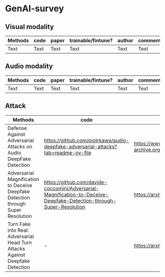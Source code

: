 # GenAI-survey

## Visual modality
| Methods | code | paper |trainable/fintune?|author|comments|
| -------- | -------- | -------- |-------- | -------- |-------- | 
| Text     | Text     | Text     | Text     | Text     | Text     | Text     |

## Audio modality
| Methods | code | paper |trainable/fintune?|author|comments|
| -------- | -------- | -------- |-------- | -------- |-------- | 
| Text     | Text     | Text     | Text     | Text     | Text     | Text     |


## Attack 
| Methods | code | paper |blackbox?|year|comments|
| -------- | -------- | -------- |-------- | -------- |-------- | 
|Defense Against Adversarial Attacks on Audio DeepFake Detection   | https://github.com/piotrkawa/audio-deepfake-adversarial-attacks?tab=readme-ov-file     | https://www.isca-archive.org/interspeech_2023/kawa23_interspeech.html     | white+black    | 2023     | audio     | 
|Adversarial Magnification to Deceive Deepfake Detection through Super Resolution|https://github.com/davide-coccomini/Adversarial-Magnification-to-Deceive-Deepfake-Detection-through-Super-Resolution | https://arxiv.org/pdf/2407.02670|blackbox|2024|img
|Turn Fake into Real: Adversarial Head Turn Attacks Against Deepfake Detection|-|https://arxiv.org/abs/2309.01104|black|2023|img
